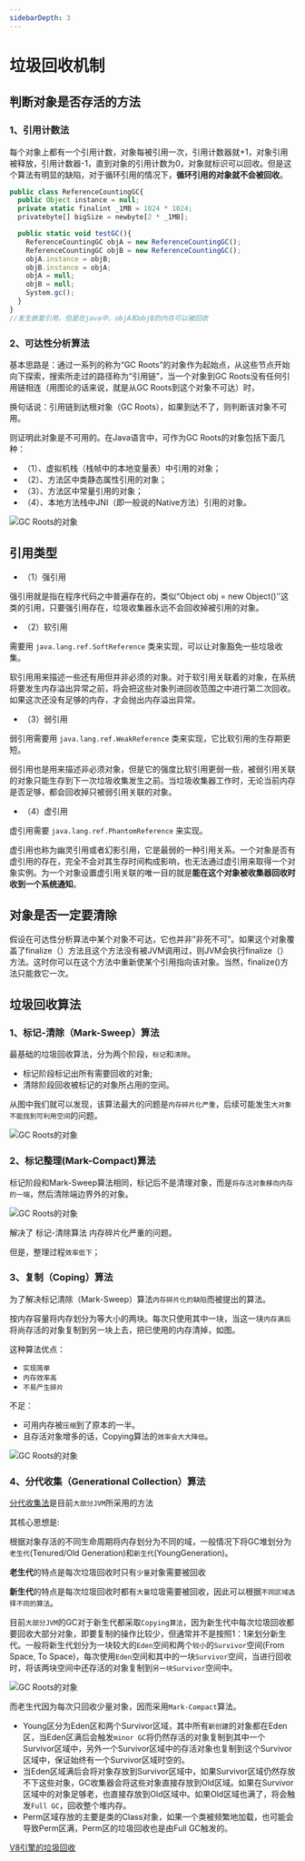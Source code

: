 ```yaml
---
sidebarDepth: 3
---
```


# 垃圾回收机制

## 判断对象是否存活的方法

### 1、引用计数法

每个对象上都有一个引用计数，对象每被引用一次，引用计数器就+1，对象引用被释放，引用计数器-1，直到对象的引用计数为0，对象就标识可以回收。但是这个算法有明显的缺陷，对于循环引用的情况下，**循环引用的对象就不会被回收**。

```js
public class ReferenceCountingGC{
  public Object instance = null;
  private static finalint _1MB = 1024 * 1024;
  privatebyte[] bigSize = newbyte[2 * _1MB];

  public static void testGC(){
    ReferenceCountingGC objA = new ReferenceCountingGC();
    ReferenceCountingGC objB = new ReferenceCountingGC();
    objA.instance = objB;
    objB.instance = objA;
    objA = null;
    objB = null;
    System.gc();
  }
}
//发生嵌套引用，但是在java中，objA和objB的内存可以被回收
```

### 2、可达性分析算法

基本思路是：通过一系列的称为“GC Roots”的对象作为起始点，从这些节点开始向下探索，搜索所走过的路径称为“引用链”，当一个对象到GC Roots没有任何引用链相连（用图论的话来说，就是从GC Roots到这个对象不可达）时，

换句话说：引用链到达根对象（GC Roots），如果到达不了，则判断该对象不可用。

则证明此对象是不可用的。在Java语言中，可作为GC Roots的对象包括下面几种：

* （1）、虚拟机栈（栈帧中的本地变量表）中引用的对象；
* （2）、方法区中类静态属性引用的对象；
* （3）、方法区中常量引用的对象；
* （4）、本地方法栈中JNI（即一般说的Native方法）引用的对象。

![GC Roots的对象](/blog/images/base/gc1.jpeg)

## 引用类型

* （1）强引用

强引用就是指在程序代码之中普遍存在的，类似“Object obj = new Object()’'这类的引用，只要强引用存在，垃圾收集器永远不会回收掉被引用的对象。

* （2）软引用

需要用 `java.lang.ref.SoftReference` 类来实现，可以让对象豁免一些垃圾收集。

软引用用来描述一些还有用但并非必须的对象。对于软引用关联着的对象，在系统将要发生内存溢出异常之前，将会把这些对象列进回收范围之中进行第二次回收。如果这次还没有足够的内存，才会抛出内存溢出异常。

* （3）弱引用

弱引用需要用 `java.lang.ref.WeakReference` 类来实现，它比软引用的生存期更短。

弱引用也是用来描述非必须对象，但是它的强度比软引用更弱一些，被弱引用关联的对象只能生存到下一次垃圾收集发生之前。当垃圾收集器工作时，无论当前内存是否足够，都会回收掉只被弱引用关联的对象。

* （4）虚引用

虚引用需要 `java.lang.ref.PhantomReference` 来实现。

虚引用也称为幽灵引用或者幻影引用，它是最弱的一种引用关系。一个对象是否有虚引用的存在，完全不会对其生存时间构成影响，也无法通过虚引用来取得一个对象实例。为一个对象设置虚引用关联的唯一目的就是**能在这个对象被收集器回收时收到一个系统通知**。

## 对象是否一定要清除

假设在可达性分析算法中某个对象不可达，它也并非”非死不可”。如果这个对象覆盖了finalize（）方法且这个方法没有被JVM调用过，则JVM会执行finalize（）方法。这时你可以在这个方法中重新使某个引用指向该对象。当然，finalize()方法只能救它一次。

## 垃圾回收算法

### 1、标记-清除（Mark-Sweep）算法

最基础的垃圾回收算法，分为两个阶段，`标记`和`清除`。

* 标记阶段标记出所有需要回收的对象;
* 清除阶段回收被标记的对象所占用的空间。

从图中我们就可以发现，该算法最大的问题是`内存碎片化严重`，后续可能发生`大对象不能找到可利用空间`的问题。

![GC Roots的对象](/blog/images/base/gc2.jpeg)

### 2、标记整理(Mark-Compact)算法

标记阶段和Mark-Sweep算法相同，标记后不是清理对象，而是`将存活对象移向内存的一端`，然后清除端边界外的对象。

![GC Roots的对象](/blog/images/base/gc3.jpeg)

解决了 标记-清除算法 内存碎片化严重的问题。

但是，整理过程`效率低下`；

### 3、复制（Coping）算法

为了解决标记清除（Mark-Sweep）算法`内存碎片化的缺陷`而被提出的算法。

按内存容量将内存划分为等大小的两块。每次只使用其中一块，当这一块`内存满后`将尚存活的对象复制到另一块上去，把已使用的内存清掉，如图。

这种算法优点：

* `实现简单`
* `内存效率高`
* `不易产生碎片`

不足：

* 可用内存被`压缩`到了原本的一半。
* 且存活对象增多的话，Copying算法的`效率会大大降低`。

![GC Roots的对象](/blog/images/base/gc4.jpeg)

### 4、分代收集（Generational Collection）算法

[分代收集法](/base/browser/garbageCollectionByV8.html#_3、v8的垃圾回收策略)是目前`大部分JVM`所采用的方法

其核心思想是:

根据对象存活的不同生命周期将内存划分为不同的域，一般情况下将GC堆划分为`老生代`(Tenured/Old Generation)和`新生代`(YoungGeneration)。

**老生代**的特点是每次垃圾回收时只有`少量`对象需要被回收

**新生代**的特点是每次垃圾回收时都有`大量`垃圾需要被回收，因此可以根据`不同区域选择不同的算法`。

目前`大部分JVM`的GC对于新生代都采取`Copying算法`，因为新生代中每次垃圾回收都要回收大部分对象，即要复制的操作比较少，但通常并不是按照1：1来划分新生代。一般将新生代划分为一块较大的`Eden`空间和两个`较小`的`Survivor`空间(From Space, To Space)，每次使用`Eden`空间和其中的一块`Survivor`空间，当进行回收时，将该两块空间中还存活的对象复制到`另一块Survivor`空间中。

![GC Roots的对象](/blog/images/base/gc5.jpeg)

而老生代因为每次只回收少量对象，因而采用`Mark-Compact`算法。

* Young区分为Eden区和两个Survivor区域，其中所有`新创建`的对象都在Eden区，当Eden区满后会触发`minor GC`将仍然存活的对象复制到其中一个Survivor区域中，另外一个Survivor区域中的存活对象也复制到这个Survivor区域中，保证始终有一个Survivor区域时空的。
* 当Eden区域满后会将对象存放到Survivor区域中，如果Survivor区域仍然存放不下这些对象，GC收集器会将这些对象直接存放到Old区域。如果在Survivor区域中的对象足够老，也直接存放到Old区域中。如果Old区域也满了，将会触发`Full GC`，回收整个堆内存。
* Perm区域存放的主要是类的Class对象，如果一个类被频繁地加载，也可能会导致Perm区满，Perm区的垃圾回收也是由Full GC触发的。

[V8引擎的垃圾回收](/base/browser/garbageCollectionByV8.html)
